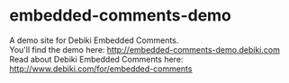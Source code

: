 embedded-comments-demo
======================

A demo site for Debiki Embedded Comments.<br>
You'll find the demo here: http://embedded-comments-demo.debiki.com<br>
Read about Debiki Embedded Comments here: http://www.debiki.com/for/embedded-comments

